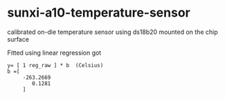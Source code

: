 sunxi-a10-temperature-sensor
============================

calibrated on-die temperature sensor using ds18b20 mounted on the chip surface

Fitted using linear regression got
```
y= [ 1 reg_raw ] * b  (Celsius) 
b =[  
     -263.2669  
        0.1281  
     ]
```



